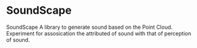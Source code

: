 SoundScape
==========

SoundScape  A library to generate sound based on the Point Cloud. Experiment for assosication the attributed of sound with that of perception of sound.
